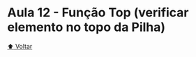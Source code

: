 # Aula 12 - Função Top (verificar elemento no topo da Pilha)

[:arrow_up: Voltar](https://github.com/Geofisicando/C-orientado-a-testes#%C3%ADndice)
